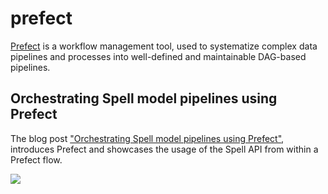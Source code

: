 # prefect

[Prefect](https://www.prefect.io/) is a workflow management tool, used to systematize complex data pipelines and processes into well-defined and maintainable DAG-based pipelines.


## Orchestrating Spell model pipelines using Prefect

The blog post ["Orchestrating Spell model pipelines using Prefect"](https://spell.ml/blog/orchestrating-spell-model-pipelines-using-prefect-YU3rsBEAACEAmRxp), introduces Prefect and showcases the usage of the Spell API from within a Prefect flow.

![](https://i.imgur.com/cONUE8B.png)
